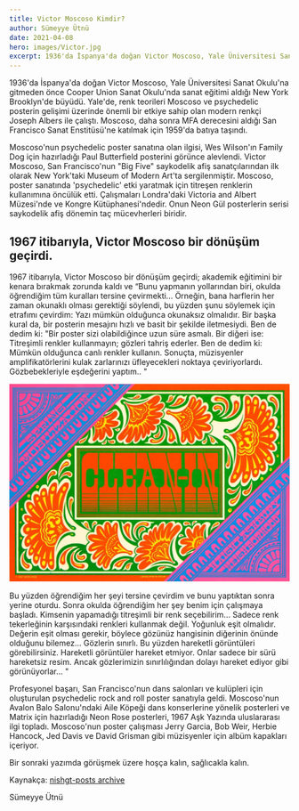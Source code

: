 ```yaml
---
title: Victor Moscoso Kimdir?
author: Sümeyye Ütnü
date: 2021-04-08
hero: images/Victor.jpg
excerpt: 1936'da İspanya'da doğan Victor Moscoso, Yale Üniversitesi Sanat Okulu'na gitmeden önce Cooper Union Sanat Okulu'nda sanat eğitimi aldığı New York Brooklyn'de büyüdü. Yale'de, renk teorileri Moscoso ve psychedelic posterin gelişimi üzerinde önemli bir etkiye sahip olan modern renkçi Joseph Albers ile çalıştı.
---
```


1936'da İspanya'da doğan Victor Moscoso, Yale Üniversitesi Sanat Okulu'na gitmeden önce Cooper Union Sanat Okulu'nda sanat eğitimi aldığı New York Brooklyn'de büyüdü. Yale'de, renk teorileri Moscoso ve psychedelic posterin gelişimi üzerinde önemli bir etkiye sahip olan modern renkçi Joseph Albers ile çalıştı. Moscoso, daha sonra MFA derecesini aldığı San Francisco Sanat Enstitüsü'ne katılmak için 1959'da batıya taşındı.

Moscoso'nun psychedelic poster sanatına olan ilgisi, Wes Wilson'ın Family Dog için hazırladığı Paul Butterfield posterini görünce alevlendi. Victor Moscoso, San Francisco'nun "Big Five" saykodelik afiş sanatçılarından ilk olarak New York'taki Museum of Modern Art'ta sergilenmiştir. Moscoso, poster sanatında 'psychedelic' etki yaratmak için titreşen renklerin kullanımına öncülük etti. Çalışmaları Londra'daki Victoria and Albert Müzesi'nde ve Kongre Kütüphanesi'ndedir. Onun Neon Gül posterlerin serisi saykodelik afiş dönemin taç mücevherleri biridir.

## 1967 itibarıyla, Victor Moscoso bir dönüşüm geçirdi.

1967 itibarıyla, Victor Moscoso bir dönüşüm geçirdi; akademik eğitimini bir kenara bırakmak zorunda kaldı ve “Bunu yapmanın yollarından biri, okulda öğrendiğim tüm kuralları tersine çevirmekti... Örneğin, bana harflerin her zaman okunaklı olması gerektiği söylendi, bu yüzden şunu söylemek için etrafımı çevirdim: Yazı mümkün olduğunca okunaksız olmalıdır. Bir başka kural da, bir posterin mesajını hızlı ve basit bir şekilde iletmesiydi. Ben de dedim ki: "Bir poster sizi olabildiğince uzun süre asmalı. Bir diğeri ise: Titreşimli renkler kullanmayın; gözleri tahriş ederler. Ben de dedim ki: Mümkün olduğunca canlı renkler kullanın. Sonuçta, müzisyenler amplifikatörlerini kulak zarlarınızı üfleyecekleri noktaya çeviriyorlardı. Gözbebekleriyle eşdeğerini yaptım.. "

![Victor Moscoso 2.Resim](images/Victor_Eseri.jpg)

Bu yüzden öğrendiğim her şeyi tersine çevirdim ve bunu yaptıktan sonra yerine oturdu. Sonra okulda öğrendiğim her şey benim için çalışmaya başladı. Kimsenin yapamadığı titreşimli bir renk seçebilirim... Sadece renk tekerleğinin karşısındaki renkleri kullanmak değil. Yoğunluk eşit olmalıdır. Değerin eşit olması gerekir, böylece gözünüz hangisinin diğerinin önünde olduğunu bilemez... Gözlerin sınırlı. Bu yüzden hareketli görüntüleri görebilirsiniz. Hareketli görüntüler hareket etmiyor. Onlar sadece bir sürü hareketsiz resim. Ancak gözlerimizin sınırlılığından dolayı hareket ediyor gibi görünüyorlar... "

Profesyonel başarı, San Francisco'nun dans salonları ve kulüpleri için oluşturulan psychedelic rock and roll poster sanatıyla geldi. Moscoso'nun Avalon Balo Salonu'ndaki Aile Köpeği dans konserlerine yönelik posterleri ve Matrix için hazırladığı Neon Rose posterleri, 1967 Aşk Yazında uluslararası ilgi topladı. Moscoso'nun poster çalışması Jerry Garcia, Bob Weir, Herbie Hancock, Jed Davis ve David Grisman gibi müzisyenler için albüm kapakları içeriyor.

Bir sonraki yazımda görüşmek üzere hoşça kalın, sağlıcakla kalın.

Kaynakça: [nishgt-posts archive](https://github.com/nishgt/nishgt-posts/blob/master/2021-04-08-victor-moscoso/kaynakca.txt)

Sümeyye Ütnü